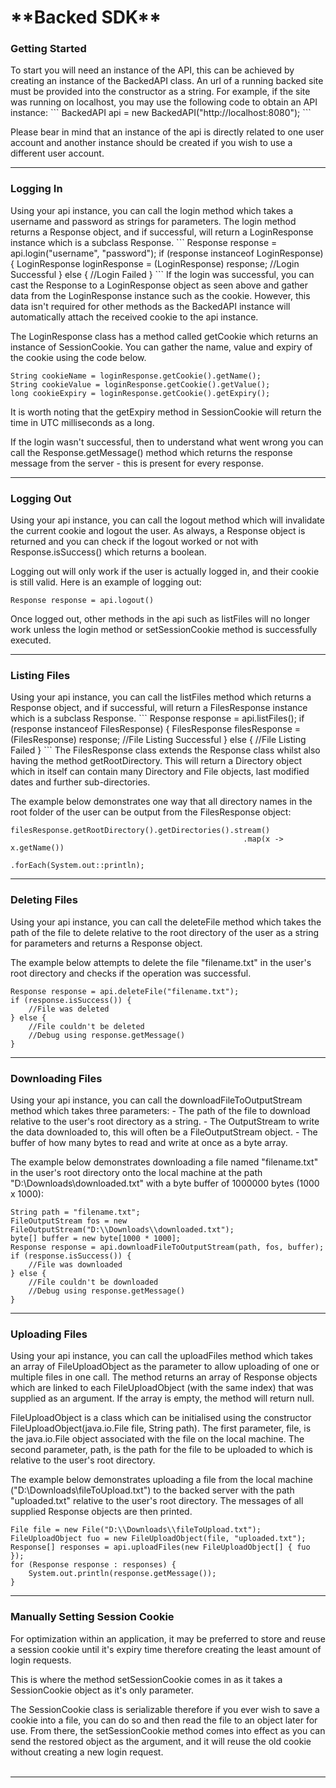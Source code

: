 <h1>**Backed SDK**</h1>
<h3>Getting Started</h3>
To start you will need an instance of the API, this can be achieved by creating an instance of the BackedAPI class. An url of a running backed site must be provided into the constructor as a string.
For example, if the site was running on localhost, you may use the following code to obtain an API instance:
```
BackedAPI api = new BackedAPI("http://localhost:8080");
```

Please bear in mind that an instance of the api is directly related to one user account and another instance should be created if you wish to use a different user account.
<hr>

<h3>Logging In</h3>
Using your api instance, you can call the login method which takes a username and password as strings for parameters. The login method returns a Response object, and if successful, will return a LoginResponse instance which is a subclass Response.
```
Response response = api.login("username", "password");
if (response instanceof LoginResponse) {
    LoginResponse loginResponse = (LoginResponse) response;
    //Login Successful
} else {
    //Login Failed
}
```
If the login was successful, you can cast the Response to a LoginResponse object as seen above and gather data from the LoginResponse instance such as the cookie. However, this data isn't required for other methods as the BackedAPI instance will automatically attach the received cookie to the api instance.

The LoginResponse class has a method called getCookie which returns an instance of SessionCookie.
You can gather the name, value and expiry of the cookie using the code below.
```
String cookieName = loginResponse.getCookie().getName();
String cookieValue = loginResponse.getCookie().getValue();
long cookieExpiry = loginResponse.getCookie().getExpiry();
```
It is worth noting that the getExpiry method in SessionCookie will return the time in UTC milliseconds as a long.

If the login wasn't successful, then to understand what went wrong you can call the Response.getMessage() method which returns the response message from the server - this is present for every response.
<hr>

<h3>Logging Out</h3>
Using your api instance, you can call the logout method which will invalidate the current cookie and logout the user. As always, a Response object is returned and you can check if the logout worked or not with Response.isSuccess() which returns a boolean.

Logging out will only work if the user is actually logged in, and their cookie is still valid. Here is an example of logging out:

```
Response response = api.logout()
```
Once logged out, other methods in the api such as listFiles will no longer work unless the login method or setSessionCookie method is successfully executed.
<hr>

<h3>Listing Files</h3>
Using your api instance, you can call the listFiles method which returns a Response object, and if successful, will return a FilesResponse instance which is a subclass Response.
```
Response response = api.listFiles();
if (response instanceof FilesResponse) {
    FilesResponse filesResponse = (FilesResponse) response;
    //File Listing Successful
} else {
    //File Listing Failed
}
```
The FilesResponse class extends the Response class whilst also having the method getRootDirectory. This will return a Directory object which in itself can contain many Directory and File objects, last modified dates and further sub-directories.

The example below demonstrates one way that all directory names in the root folder of the user can be output from the FilesResponse object:
```
filesResponse.getRootDirectory().getDirectories().stream()
                                                    .map(x -> x.getName())
                                                    .forEach(System.out::println);
```
<hr>

<h3>Deleting Files</h3>
Using your api instance, you can call the deleteFile method which takes the path of the file to delete relative to the root directory of the user as a string for parameters and returns a Response object.

The example below attempts to delete the file "filename.txt" in the user's root directory and checks if the operation was successful.
```
Response response = api.deleteFile("filename.txt");
if (response.isSuccess()) {
    //File was deleted
} else {
    //File couldn't be deleted
    //Debug using response.getMessage()
}
```
<hr>

<h3>Downloading Files</h3>
Using your api instance, you can call the downloadFileToOutputStream method which takes three parameters:
- The path of the file to download relative to the user's root directory as a string.
- The OutputStream to write the data downloaded to, this will often be a FileOutputStream object.
- The buffer of how many bytes to read and write at once as a byte array.

The example below demonstrates downloading a file named "filename.txt" in the user's root directory onto the local machine at the path "D:\Downloads\downloaded.txt" with a byte buffer of 1000000 bytes (1000 x 1000):
```
String path = "filename.txt";
FileOutputStream fos = new FileOutputStream("D:\\Downloads\\downloaded.txt");
byte[] buffer = new byte[1000 * 1000];
Response response = api.downloadFileToOutputStream(path, fos, buffer);
if (response.isSuccess()) {
    //File was downloaded
} else {
    //File couldn't be downloaded
    //Debug using response.getMessage()
}
```
<hr>

<h3>Uploading Files</h3>
Using your api instance, you can call the uploadFiles method which takes an array of FileUploadObject as the parameter to allow uploading of one or multiple files in one call. The method returns an array of Response objects which are linked to each FileUploadObject (with the same index) that was supplied as an argument. If the array is empty, the method will return null.

FileUploadObject is a class which can be initialised using the constructor FileUploadObject(java.io.File file, String path). The first parameter, file, is the java.io.File object associated with the file on the local machine. The second parameter, path, is the path for the file to be uploaded to which is relative to the user's root directory.

The example below demonstrates uploading a file from the local machine ("D:\Downloads\fileToUpload.txt") to the backed server with the path "uploaded.txt" relative to the user's root directory. The messages of all supplied Response objects are then printed.
```
File file = new File("D:\\Downloads\\fileToUpload.txt");
FileUploadObject fuo = new FileUploadObject(file, "uploaded.txt");
Response[] responses = api.uploadFiles(new FileUploadObject[] { fuo });
for (Response response : responses) {
    System.out.println(response.getMessage());
}
```
<hr>

<h3>Manually Setting Session Cookie</h3>
For optimization within an application, it may be preferred to store and reuse a session cookie until it's expiry time therefore creating the least amount of login requests.

This is where the method setSessionCookie comes in as it takes a SessionCookie object as it's only parameter.

The SessionCookie class is serializable therefore if you ever wish to save a cookie into a file, you can do so and then read the file to an object later for use. From there, the setSessionCookie method comes into effect as you can send the restored object as the argument, and it will reuse the old cookie without creating a new login request.
<br><br>
<hr>
